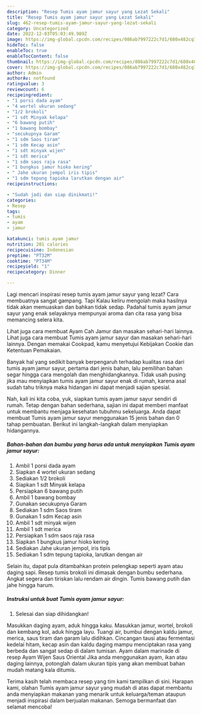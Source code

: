 ```yaml
---
description: "Resep Tumis ayam jamur sayur yang Lezat Sekali"
title: "Resep Tumis ayam jamur sayur yang Lezat Sekali"
slug: 462-resep-tumis-ayam-jamur-sayur-yang-lezat-sekali
category: Uncategorized
date: 2022-12-03T05:03:49.989Z
image: https://img-global.cpcdn.com/recipes/086ab7997222c7d1/680x482cq70/tumis-ayam-jamur-sayur-foto-resep-utama.jpg
hideToc: false
enableToc: true
enableTocContent: false
thumbnail: https://img-global.cpcdn.com/recipes/086ab7997222c7d1/680x482cq70/tumis-ayam-jamur-sayur-foto-resep-utama.jpg
cover: https://img-global.cpcdn.com/recipes/086ab7997222c7d1/680x482cq70/tumis-ayam-jamur-sayur-foto-resep-utama.jpg
author: Admin
authorAv: notfound
ratingvalue: 3
reviewcount: 6
recipeingredient:
- "1 porsi dada ayam"
- "4 wortel ukuran sedang"
- "1/2 brokoli"
- "1 sdt Minyak kelapa"
- "6 bawang putih"
- "1 bawang bombay"
- "secukupnya Garam"
- "1 sdm Saos tiram"
- "1 sdm Kecap asin"
- "1 sdt minyak wijen"
- "1 sdt merica"
- "1 sdm saos raja rasa"
- "1 bungkus jamur hioko kering"
- " Jahe ukuran jempol iris tipis"
- "1 sdm tepung tapioka larutkan dengan air"
recipeinstructions:

- "Sudah jadi dan siap dinikmati!"
categories:
- Resep
tags:
- tumis
- ayam
- jamur

katakunci: tumis ayam jamur 
nutrition: 201 calories
recipecuisine: Indonesian
preptime: "PT32M"
cooktime: "PT34M"
recipeyield: "1"
recipecategory: Dinner

---
```



Lagi mencari inspirasi resep tumis ayam jamur sayur yang lezat? Cara membuatnya sangat gampang. Tapi Kalau keliru mengolah maka hasilnya tidak akan memuaskan dan bahkan tidak sedap. Padahal tumis ayam jamur sayur yang enak selayaknya mempunyai aroma dan cita rasa yang bisa memancing selera kita.


Lihat juga cara membuat Ayam Cah Jamur dan masakan sehari-hari lainnya. Lihat juga cara membuat Tumis ayam jamur sayur dan masakan sehari-hari lainnya. Dengan memakai Cookpad, kamu menyetujui Kebijakan Cookie dan Ketentuan Pemakaian.

Banyak hal yang sedikit banyak berpengaruh terhadap kualitas rasa dari tumis ayam jamur sayur, pertama dari jenis bahan, lalu pemilihan bahan segar hingga cara mengolah dan menghidangkannya. Tidak usah pusing jika mau menyiapkan tumis ayam jamur sayur enak di rumah, karena asal sudah tahu triknya maka hidangan ini dapat menjadi sajian spesial.


Nah, kali ini kita coba, yuk, siapkan tumis ayam jamur sayur sendiri di rumah. Tetap dengan bahan sederhana, sajian ini dapat memberi manfaat untuk membantu menjaga kesehatan tubuhmu sekeluarga. Anda dapat membuat Tumis ayam jamur sayur menggunakan 15 jenis bahan dan 0 tahap pembuatan. Berikut ini langkah-langkah dalam menyiapkan hidangannya.

<!--inarticleads1-->

##### Bahan-bahan dan bumbu yang harus ada untuk menyiapkan Tumis ayam jamur sayur:

1. Ambil 1 porsi dada ayam
1. Siapkan 4 wortel ukuran sedang
1. Sediakan 1/2 brokoli
1. Siapkan 1 sdt Minyak kelapa
1. Persiapkan 6 bawang putih
1. Ambil 1 bawang bombay
1. Gunakan secukupnya Garam
1. Sediakan 1 sdm Saos tiram
1. Gunakan 1 sdm Kecap asin
1. Ambil 1 sdt minyak wijen
1. Ambil 1 sdt merica
1. Persiapkan 1 sdm saos raja rasa
1. Siapkan 1 bungkus jamur hioko kering
1. Sediakan  Jahe ukuran jempol, iris tipis
1. Sediakan 1 sdm tepung tapioka, larutkan dengan air


Selain itu, dapat pula ditambahkan protein pelengkap seperti ayam atau daging sapi. Resep tumis brokoli ini dimasak dengan bumbu sederhana. Angkat segera dan tiriskan lalu rendam air dingin. Tumis bawang putih dan jahe hingga harum. 

<!--inarticleads2-->

##### Instruksi untuk buat Tumis ayam jamur sayur:


1. Selesai dan siap dihidangkan!

Masukkan daging ayam, aduk hingga kaku. Masukkan jamur, wortel, brokoli dan kembang kol, aduk hingga layu. Tuangi air, bumbui dengan kaldu jamur, merica, saus tiram dan garam lalu didihkan. Cincangan tausi atau fermentasi kedelai hitam, kecap asin dan kaldu daging mampu menciptakan rasa yang berbeda dan sangat sedap di dalam tumisan. Ayam dalam marinade di resep Ayam Wijen Saus Oriental Jika anda menggunakan ayam, ikan atau daging lainnya, potonglah dalam ukuran tipis yang akan membuat bahan mudah matang kala ditumis. 

Terima kasih telah membaca resep yang tim kami tampilkan di sini. Harapan kami, olahan Tumis ayam jamur sayur yang mudah di atas dapat membantu anda menyiapkan makanan yang menarik untuk keluarga/teman ataupun menjadi inspirasi dalam berjualan makanan. Semoga bermanfaat dan selamat mencoba!

